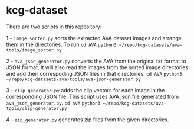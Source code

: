 # kcg-dataset

There are two scripts in this repository:

1 - `image_sorter.py` sorts the extracted AVA dataset images and arrange them in the directories. To run 
`cd AVA`
`python3 ~/repo/kcg-datasets/ava-tools/image_sorter.py`

2 - `ava_json_generator.py` converts the AVA from the original txt format to JSON format. It will also read the images from the sorted image directories and add their correspoding JSON files in that directories.
`cd AVA`
`python3 ~/repo/kcg-datasets/ava-tools/ava-json-generator.py`

3 - `clip_generator.py` adds the clip vectors for each image in the corresponding JSON file. This script uses AVA.json file generated from `ava_json_generator.py`.
`cd AVA`
`python3 ~/repo/kcg-datasets/ava-tools/clip-generator.py`

4 - `zip_generator.py` generates zip files from the given directories.
